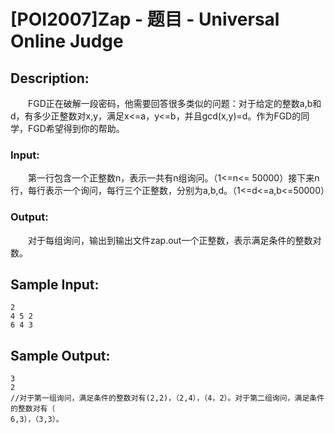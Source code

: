 # [POI2007]Zap - 题目 - Universal Online Judge

## Description: 

　　FGD正在破解一段密码，他需要回答很多类似的问题：对于给定的整数a,b和d，有多少正整数对x,y，满足x<=a，y<=b，并且gcd(x,y)=d。作为FGD的同学，FGD希望得到你的帮助。

### Input: 

　　第一行包含一个正整数n，表示一共有n组询问。（1<=n<= 50000）接下来n行，每行表示一个询问，每行三个正整数，分别为a,b,d。（1<=d<=a,b<=50000）

### Output: 

　　对于每组询问，输出到输出文件zap.out一个正整数，表示满足条件的整数对数。


## Sample Input: 
```
2
4 5 2
6 4 3
```

## Sample Output: 
```
3
2
//对于第一组询问，满足条件的整数对有(2,2)，（2,4），（4，2）。对于第二组询问，满足条件的整数对有（
6,3），（3,3）。
```
